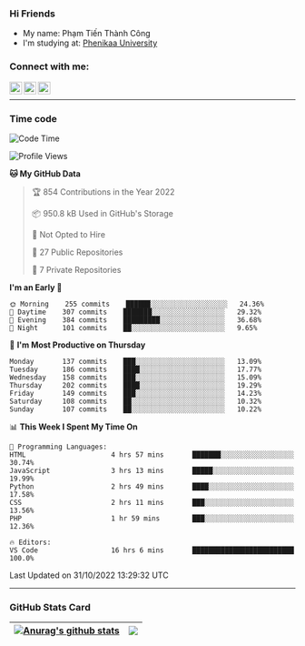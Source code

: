 ### Hi Friends

- My name: Phạm Tiến Thành Công
- I'm studying at: [Phenikaa University]


### Connect with me:
[<img align="left" alt="PhamTienThanhCong | Facebook" width="22px" src="https://upload.wikimedia.org/wikipedia/commons/thumb/1/16/Facebook-icon-1.png/640px-Facebook-icon-1.png" />][facebook]
[<img align="left" alt="PhamTienThanhCong | Zalo" width="22px" src="https://www.anphatpc.com.vn/template/anphat_2020v2/images/icon-zalo.jpg" />][zalo]
[<img align="left" alt="PhamTienThanhCong | LinkedIn" width="22px" src="https://cdn3.iconfinder.com/data/icons/inficons/512/linkedin.png" />][linkedin]

<br />

---

### Time code

<!--START_SECTION:waka-->
![Code Time](http://img.shields.io/badge/Code%20Time-651%20hrs%2040%20mins-blue)

![Profile Views](http://img.shields.io/badge/Profile%20Views-13-blue)

**🐱 My GitHub Data** 

> 🏆 854 Contributions in the Year 2022
 > 
> 📦 950.8 kB Used in GitHub's Storage 
 > 
> 🚫 Not Opted to Hire
 > 
> 📜 27 Public Repositories 
 > 
> 🔑 7 Private Repositories  
 > 
**I'm an Early 🐤** 

```text
🌞 Morning    255 commits    ██████░░░░░░░░░░░░░░░░░░░   24.36% 
🌆 Daytime    307 commits    ███████░░░░░░░░░░░░░░░░░░   29.32% 
🌃 Evening    384 commits    █████████░░░░░░░░░░░░░░░░   36.68% 
🌙 Night      101 commits    ██░░░░░░░░░░░░░░░░░░░░░░░   9.65%

```
📅 **I'm Most Productive on Thursday** 

```text
Monday       137 commits    ███░░░░░░░░░░░░░░░░░░░░░░   13.09% 
Tuesday      186 commits    ████░░░░░░░░░░░░░░░░░░░░░   17.77% 
Wednesday    158 commits    ███░░░░░░░░░░░░░░░░░░░░░░   15.09% 
Thursday     202 commits    ████░░░░░░░░░░░░░░░░░░░░░   19.29% 
Friday       149 commits    ███░░░░░░░░░░░░░░░░░░░░░░   14.23% 
Saturday     108 commits    ██░░░░░░░░░░░░░░░░░░░░░░░   10.32% 
Sunday       107 commits    ██░░░░░░░░░░░░░░░░░░░░░░░   10.22%

```


📊 **This Week I Spent My Time On** 

```text
💬 Programming Languages: 
HTML                     4 hrs 57 mins       ███████░░░░░░░░░░░░░░░░░░   30.74% 
JavaScript               3 hrs 13 mins       █████░░░░░░░░░░░░░░░░░░░░   19.99% 
Python                   2 hrs 49 mins       ████░░░░░░░░░░░░░░░░░░░░░   17.58% 
CSS                      2 hrs 11 mins       ███░░░░░░░░░░░░░░░░░░░░░░   13.56% 
PHP                      1 hr 59 mins        ███░░░░░░░░░░░░░░░░░░░░░░   12.36%

🔥 Editors: 
VS Code                  16 hrs 6 mins       █████████████████████████   100.0%

```


 Last Updated on 31/10/2022 13:29:32 UTC
<!--END_SECTION:waka-->

---

### GitHub Stats Card

| <a href="https://github.com/phamtienthanhcong"><img align="center" src="https://github-readme-stats.vercel.app/api?username=PhamTienThanhCong&show_icons=true&include_all_commits=true&theme=buefy&hide_border=true&theme=ocean_dark" alt="Anurag's github stats" /></a> | <a href="https://github.com/phamtienthanhcong"><img align="center" src="https://github-readme-stats.vercel.app/api/top-langs/?username=PhamTienThanhCong&layout=compact&theme=buefy&hide_border=true&theme=ocean_dark" /></a> |
| ------------- | ------------- |

[Phenikaa University]: https://phenikaa-uni.edu.vn/vi
[facebook]: https://www.facebook.com/phamtienthanhcong
[linkedin]: https://linkedin.com/in/phamtienthanhcong
[zalo]: https://zalo.me/0396396332
[tiktok]: https://www.tiktok.com/@phamtienthanhcong
[web]: https://github.com/PhamTienThanhCong/web_dev
[min project]: https://github.com/PhamTienThanhCong/Project-Of-Web
[c and cpp]: https://github.com/PhamTienThanhCong/Code_C_and_Cpro
[python]: https://github.com/PhamTienThanhCong/Python_beginer
